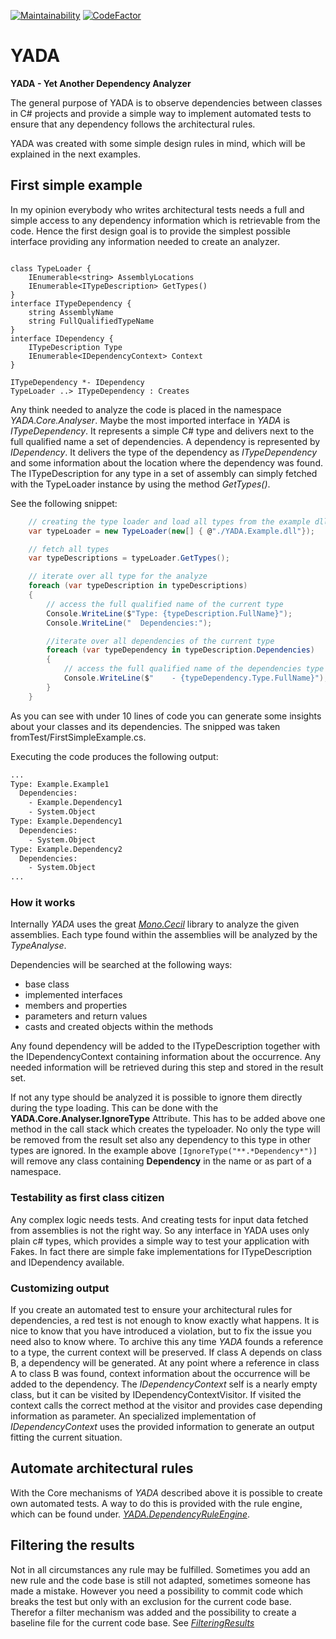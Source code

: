 [![Maintainability](https://api.codeclimate.com/v1/badges/113627dff37e739515de/maintainability)](https://codeclimate.com/github/LutzBoeckelmann/YADA/maintainability)
[![CodeFactor](https://www.codefactor.io/repository/github/lutzboeckelmann/yada/badge)](https://www.codefactor.io/repository/github/lutzboeckelmann/yada)

# YADA 

**YADA - Yet Another Dependency Analyzer**

The general purpose of YADA is to observe dependencies between classes in C# projects and
provide a simple way to implement automated tests to ensure that any dependency follows the architectural rules.

YADA was created with some simple design rules in mind, which will be explained in the next examples.

## First simple example

In my opinion everybody who writes architectural tests needs a full and simple access to any dependency information which is retrievable from the code. Hence the first design goal is to provide the simplest possible interface providing any information needed to create an analyzer.

```plantuml

class TypeLoader {
    IEnumerable<string> AssemblyLocations
    IEnumerable<ITypeDescription> GetTypes()
}
interface ITypeDependency {
    string AssemblyName
    string FullQualifiedTypeName
}
interface IDependency {
    ITypeDescription Type
    IEnumerable<IDependencyContext> Context
}

ITypeDependency *- IDependency
TypeLoader ..> ITypeDependency : Creates 

```

Any think needed to analyze the code is placed in the namespace *YADA.Core.Analyser*. Maybe the most imported interface in *YADA* is *ITypeDependency*. It represents a simple C# type and delivers next to the full qualified name a set of dependencies. A dependency is represented by *IDependency*. It delivers the type of the dependency as *ITypeDependency* and some information about the location where the dependency was found.
The ITypeDescription for any type in a set of assembly can simply fetched with the TypeLoader instance by using the method *GetTypes()*.

See the following snippet:

```csharp
    // creating the type loader and load all types from the example dll
    var typeLoader = new TypeLoader(new[] { @"./YADA.Example.dll"});

    // fetch all types 
    var typeDescriptions = typeLoader.GetTypes();

    // iterate over all type for the analyze 
    foreach (var typeDescription in typeDescriptions)
    {
        // access the full qualified name of the current type
        Console.WriteLine($"Type: {typeDescription.FullName}");
        Console.WriteLine("  Dependencies:");

        //iterate over all dependencies of the current type
        foreach (var typeDependency in typeDescription.Dependencies)
        {
            // access the full qualified name of the dependencies type
            Console.WriteLine($"    - {typeDependency.Type.FullName}");
        }
    }
```
As you can see with under 10 lines of code you can generate some insights about your classes and its dependencies. The snipped was taken fromTest/FirstSimpleExample.cs.

Executing the code produces the following output:
```bash
...
Type: Example.Example1
  Dependencies:
    - Example.Dependency1
    - System.Object
Type: Example.Dependency1
  Dependencies:
    - System.Object
Type: Example.Dependency2
  Dependencies:
    - System.Object
...
```

### How it works

Internally *YADA* uses the great [*Mono.Cecil*](https://www.mono-project.com/docs/tools+libraries/libraries/Mono.Cecil/) library to analyze the given assemblies. Each type found within the assemblies will be analyzed by the *TypeAnalyse*.

Dependencies will be searched at the following ways:

* base class
* implemented interfaces
* members and properties
* parameters and return values 
* casts and created objects within the methods
  
Any found dependency will be added to the ITypeDescription together with the IDependencyContext containing information about the occurrence. Any needed information will be retrieved during this step and stored in the result set.

If not any type should be analyzed it is possible to ignore them directly during the type loading. This can be done with the **YADA.Core.Analyser.IgnoreType** Attribute.
This has to be added above one method in the call stack which creates the typeloader. No only the type will be removed from the result set also
any dependency to this type in other types are ignored.
In the example above ```[IgnoreType("**.*Dependency*")]``` will remove any class containing **Dependency** in the name or as part of a namespace.

### Testability as first class citizen

Any complex logic needs tests. And creating tests for input data fetched from assemblies is not the right way. So any interface in YADA uses only plain c# types, which provides a simple way to test your application with Fakes. In fact there are simple fake implementations for ITypeDescription and IDependency available.

### Customizing output

If you create an automated test to ensure your architectural rules for dependencies, a red test is not enough to know exactly what happens. It is nice to know that you have introduced a violation, but to fix the issue you need also to know where. To archive this any time *YADA* founds a reference to a type, the current context will be preserved.
If class A depends on class B, a dependency will be generated. At any point where a reference in class A to class B was found, context information about the occurrence will be added to the dependency.
The *IDependencyContext* self is a nearly empty class, but it can be visited by IDependencyContextVisitor. If visited the context calls the correct method at the visitor and provides case depending information as parameter. An specialized implementation of *IDependencyContext* uses the provided information to generate an output fitting the current situation.

## Automate architectural rules

With the Core mechanisms of *YADA* described above it is possible to create own automated tests. A way to do this is provided with the rule engine, which can be found under. [*YADA.DependencyRuleEngine*](./core/DependencyRuleEngine/Readme.md).

##  Filtering the results

Not in all circumstances any rule may be fulfilled. Sometimes you add an new rule and the code base is still not adapted, sometimes someone has made
a mistake. However you need a possibility to commit code which breaks the test but only with an exclusion for the current code base. Therefor a filter mechanism was added and the possibility to create a baseline file for the current code base.
See [*FilteringResults*](./core/DependencyRuleEngine/ResultFiltering.md)
